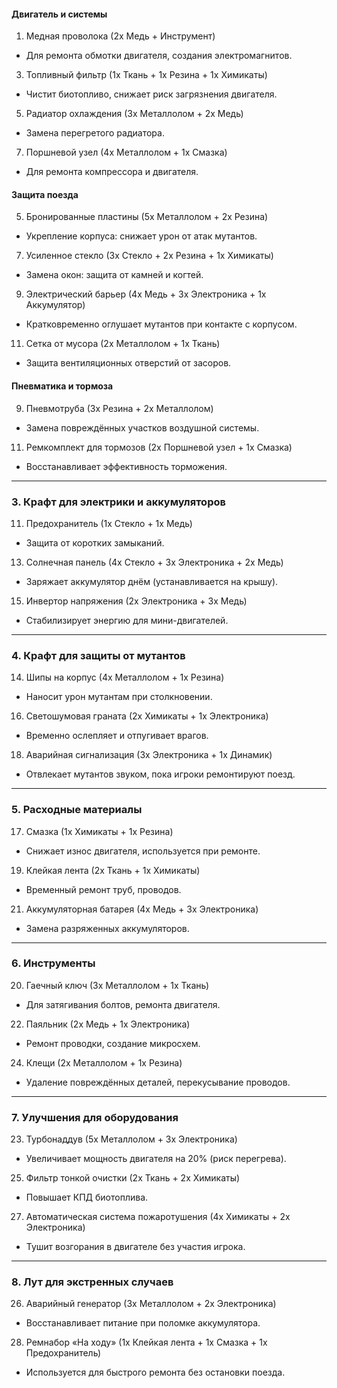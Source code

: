
#### Двигатель и системы

1. Медная проволока (2x Медь + Инструмент)
    

- Для ремонта обмотки двигателя, создания электромагнитов.
    

3. Топливный фильтр (1x Ткань + 1x Резина + 1x Химикаты)
    

- Чистит биотопливо, снижает риск загрязнения двигателя.
    

5. Радиатор охлаждения (3x Металлолом + 2x Медь)
    

- Замена перегретого радиатора.
    

7. Поршневой узел (4x Металлолом + 1x Смазка)
    

- Для ремонта компрессора и двигателя.
    

#### Защита поезда

5. Бронированные пластины (5x Металлолом + 2x Резина)
    

- Укрепление корпуса: снижает урон от атак мутантов.
    

7. Усиленное стекло (3x Стекло + 2x Резина + 1x Химикаты)
    

- Замена окон: защита от камней и когтей.
    

9. Электрический барьер (4x Медь + 3x Электроника + 1x Аккумулятор)
    

- Кратковременно оглушает мутантов при контакте с корпусом.
    

11. Сетка от мусора (2x Металлолом + 1x Ткань)
    

- Защита вентиляционных отверстий от засоров.
    

#### Пневматика и тормоза

9. Пневмотруба (3x Резина + 2x Металлолом)
    

- Замена повреждённых участков воздушной системы.
    

11. Ремкомплект для тормозов (2x Поршневой узел + 1x Смазка)
    

- Восстанавливает эффективность торможения.
    

---

### 3. Крафт для электрики и аккумуляторов

11. Предохранитель (1x Стекло + 1x Медь)
    

- Защита от коротких замыканий.
    

13. Солнечная панель (4x Стекло + 3x Электроника + 2x Медь)
    

- Заряжает аккумулятор днём (устанавливается на крышу).
    

15. Инвертор напряжения (2x Электроника + 3x Медь)
    

- Стабилизирует энергию для мини-двигателей.
    

---

### 4. Крафт для защиты от мутантов

14. Шипы на корпус (4x Металлолом + 1x Резина)
    

- Наносит урон мутантам при столкновении.
    

16. Светошумовая граната (2x Химикаты + 1x Электроника)
    

- Временно ослепляет и отпугивает врагов.
    

18. Аварийная сигнализация (3x Электроника + 1x Динамик)
    

- Отвлекает мутантов звуком, пока игроки ремонтируют поезд.
    

---

### 5. Расходные материалы

17. Смазка (1x Химикаты + 1x Резина)
    

- Снижает износ двигателя, используется при ремонте.
    

19. Клейкая лента (2x Ткань + 1x Химикаты)
    

- Временный ремонт труб, проводов.
    

21. Аккумуляторная батарея (4x Медь + 3x Электроника)
    

- Замена разряженных аккумуляторов.
    

---

### 6. Инструменты

20. Гаечный ключ (3x Металлолом + 1x Ткань)
    

- Для затягивания болтов, ремонта двигателя.
    

22. Паяльник (2x Медь + 1x Электроника)
    

- Ремонт проводки, создание микросхем.
    

24. Клещи (2x Металлолом + 1x Резина)
    

- Удаление повреждённых деталей, перекусывание проводов.
    

---

### 7. Улучшения для оборудования

23. Турбонаддув (5x Металлолом + 3x Электроника)
    

- Увеличивает мощность двигателя на 20% (риск перегрева).
    

25. Фильтр тонкой очистки (2x Ткань + 2x Химикаты)
    

- Повышает КПД биотоплива.
    

27. Автоматическая система пожаротушения (4x Химикаты + 2x Электроника)
    

- Тушит возгорания в двигателе без участия игрока.
    

---

### 8. Лут для экстренных случаев

26. Аварийный генератор (3x Металлолом + 2x Электроника)
    

- Восстанавливает питание при поломке аккумулятора.
    

28. Ремнабор «На ходу» (1x Клейкая лента + 1x Смазка + 1x Предохранитель)
    

- Используется для быстрого ремонта без остановки поезда.
    


